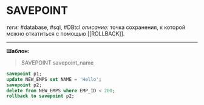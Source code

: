 # SAVEPOINT
*теги:* #database, #sql, #DBtcl 
*описание:* точка сохранения, к которой можно откатиться с помощью [[ROLLBACK]].

---
**Шаблон:**
>SAVEPOINT savepoint_name

```sql
savepoint p1;
update NEW_EMPS set NAME = 'Hello';
savepoint p2;
delete from NEW_EMPS where EMP_ID < 200;
rollback to savepoint p2;
```